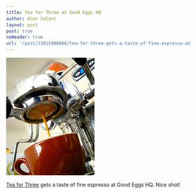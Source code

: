 ```yaml
---
title: Tea for Three at Good Eggs HQ
author: Alon Salant
layout: post
post: true
noHeader: true
url: '/post/13815988680/tea-for-three-gets-a-taste-of-fine-espresso-at'
---
```


[<img class="framed" src="/images/tea-for-three-espresso.jpg" alt="Nice shot!">](http://t4three.blogspot.com/2011/12/muse-of-day-espresso.html)

[Tea for Three][post] gets a taste of fine espresso at Good Eggs HQ. Nice shot!

[post]: http://t4three.blogspot.com/2011/12/muse-of-day-espresso.html

